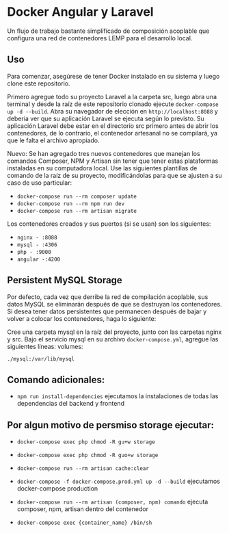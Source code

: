 # Docker Angular y Laravel

Un flujo de trabajo bastante simplificado de composición acoplable que configura una red de contenedores LEMP para el desarrollo local.

## Uso

Para comenzar, asegúrese de tener Docker instalado en su sistema y luego clone este repositorio.

Primero agregue todo su proyecto Laravel a la carpeta src, luego abra una terminal y desde la raíz de este repositorio clonado ejecute `docker-compose up -d --build`. Abra su navegador de elección en `http://localhost:8088` y debería ver que su aplicación Laravel se ejecuta según lo previsto. Su aplicación Laravel debe estar en el directorio src primero antes de abrir los contenedores, de lo contrario, el contenedor artesanal no se compilará, ya que le falta el archivo apropiado.

Nuevo: Se han agregado tres nuevos contenedores que manejan los comandos Composer, NPM y Artisan sin tener que tener estas plataformas instaladas en su computadora local. Use las siguientes plantillas de comando de la raíz de su proyecto, modificándolas para que se ajusten a su caso de uso particular:

- `docker-compose run --rm composer update`
- `docker-compose run --rm npm run dev`
- `docker-compose run --rm artisan migrate`

Los contenedores creados y sus puertos (si se usan) son los siguientes:

- `nginx - :8088`
- `mysql - :4306`
- `php - :9000`
- `angular -:4200`

## Persistent MySQL Storage

Por defecto, cada vez que derribe la red de compilación acoplable, sus datos MySQL se eliminarán después de que se destruyan los contenedores. Si desea tener datos persistentes que permanecen después de bajar y volver a colocar los contenedores, haga lo siguiente:

Cree una carpeta mysql en la raíz del proyecto, junto con las carpetas nginx y src. Bajo el servicio mysql en su archivo `docker-compose.yml`, agregue las siguientes líneas: volumes:

`./mysql:/var/lib/mysql`

## Comando adicionales:

- `npm run install-dependencies` ejecutamos la instalaciones de todas las dependencias del backend y frontend

## Por algun motivo de persmiso storage ejecutar:

- `docker-compose exec php chmod -R gu+w storage`
- `docker-compose exec php chmod -R guo+w storage`
- `docker-compose run --rm artisan cache:clear`

- `docker-compose -f docker-compose.prod.yml up -d --build` ejecutamos docker-compose production
- `docker-compose run --rm artisan (composer, npm) comando` ejecuta composer, npm, artisan dentro del contenedor
- `docker-compose exec {container_name} /bin/sh`
